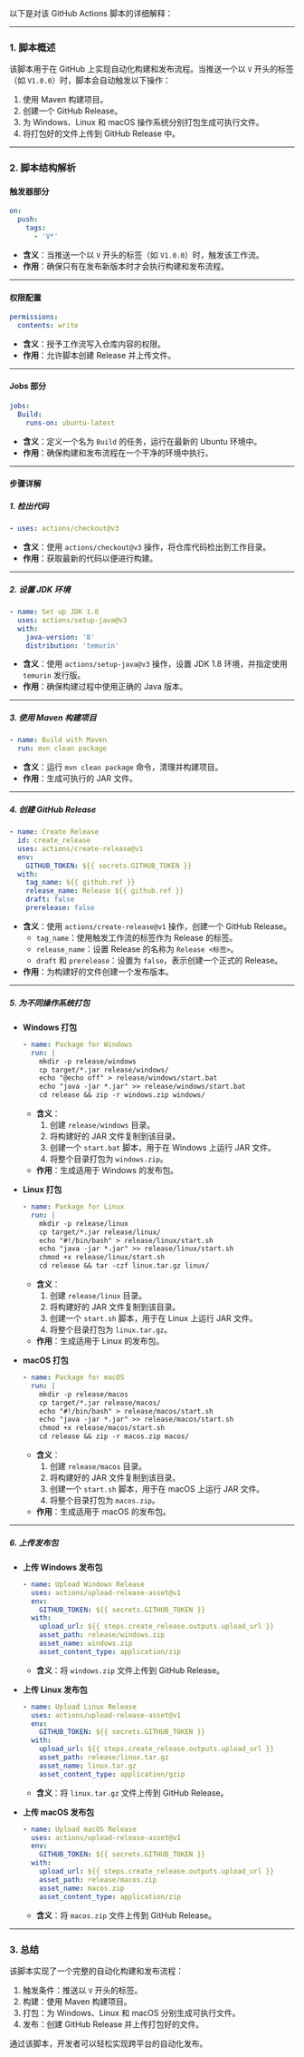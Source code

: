 以下是对该 GitHub Actions 脚本的详细解释：

---

### **1. 脚本概述**
该脚本用于在 GitHub 上实现自动化构建和发布流程。当推送一个以 `V` 开头的标签（如 `V1.0.0`）时，脚本会自动触发以下操作：
1. 使用 Maven 构建项目。
2. 创建一个 GitHub Release。
3. 为 Windows、Linux 和 macOS 操作系统分别打包生成可执行文件。
4. 将打包好的文件上传到 GitHub Release 中。

---

### **2. 脚本结构解析**

#### **触发器部分**
```yaml
on:
  push:
    tags:
      - 'V*'
```
- **含义**：当推送一个以 `V` 开头的标签（如 `V1.0.0`）时，触发该工作流。
- **作用**：确保只有在发布新版本时才会执行构建和发布流程。

---

#### **权限配置**
```yaml
permissions:
  contents: write
```
- **含义**：授予工作流写入仓库内容的权限。
- **作用**：允许脚本创建 Release 并上传文件。

---

#### **Jobs 部分**
```yaml
jobs:
  Build:
    runs-on: ubuntu-latest
```
- **含义**：定义一个名为 `Build` 的任务，运行在最新的 Ubuntu 环境中。
- **作用**：确保构建和发布流程在一个干净的环境中执行。

---

#### **步骤详解**

##### **1. 检出代码**
```yaml
- uses: actions/checkout@v3
```
- **含义**：使用 `actions/checkout@v3` 操作，将仓库代码检出到工作目录。
- **作用**：获取最新的代码以便进行构建。

---

##### **2. 设置 JDK 环境**
```yaml
- name: Set up JDK 1.8
  uses: actions/setup-java@v3
  with:
    java-version: '8'
    distribution: 'temurin'
```
- **含义**：使用 `actions/setup-java@v3` 操作，设置 JDK 1.8 环境，并指定使用 `temurin` 发行版。
- **作用**：确保构建过程中使用正确的 Java 版本。

---

##### **3. 使用 Maven 构建项目**
```yaml
- name: Build with Maven
  run: mvn clean package
```
- **含义**：运行 `mvn clean package` 命令，清理并构建项目。
- **作用**：生成可执行的 JAR 文件。

---

##### **4. 创建 GitHub Release**
```yaml
- name: Create Release
  id: create_release
  uses: actions/create-release@v1
  env:
    GITHUB_TOKEN: ${{ secrets.GITHUB_TOKEN }}
  with:
    tag_name: ${{ github.ref }}
    release_name: Release ${{ github.ref }}
    draft: false
    prerelease: false
```
- **含义**：使用 `actions/create-release@v1` 操作，创建一个 GitHub Release。
  - `tag_name`：使用触发工作流的标签作为 Release 的标签。
  - `release_name`：设置 Release 的名称为 `Release <标签>`。
  - `draft` 和 `prerelease`：设置为 `false`，表示创建一个正式的 Release。
- **作用**：为构建好的文件创建一个发布版本。

---

##### **5. 为不同操作系统打包**
- **Windows 打包**
  ```yaml
  - name: Package for Windows
    run: |
      mkdir -p release/windows
      cp target/*.jar release/windows/
      echo "@echo off" > release/windows/start.bat
      echo "java -jar *.jar" >> release/windows/start.bat
      cd release && zip -r windows.zip windows/
  ```
  - **含义**：
    1. 创建 `release/windows` 目录。
    2. 将构建好的 JAR 文件复制到该目录。
    3. 创建一个 `start.bat` 脚本，用于在 Windows 上运行 JAR 文件。
    4. 将整个目录打包为 `windows.zip`。
  - **作用**：生成适用于 Windows 的发布包。

- **Linux 打包**
  ```yaml
  - name: Package for Linux
    run: |
      mkdir -p release/linux
      cp target/*.jar release/linux/
      echo "#!/bin/bash" > release/linux/start.sh
      echo "java -jar *.jar" >> release/linux/start.sh
      chmod +x release/linux/start.sh
      cd release && tar -czf linux.tar.gz linux/
  ```
  - **含义**：
    1. 创建 `release/linux` 目录。
    2. 将构建好的 JAR 文件复制到该目录。
    3. 创建一个 `start.sh` 脚本，用于在 Linux 上运行 JAR 文件。
    4. 将整个目录打包为 `linux.tar.gz`。
  - **作用**：生成适用于 Linux 的发布包。

- **macOS 打包**
  ```yaml
  - name: Package for macOS
    run: |
      mkdir -p release/macos
      cp target/*.jar release/macos/
      echo "#!/bin/bash" > release/macos/start.sh
      echo "java -jar *.jar" >> release/macos/start.sh
      chmod +x release/macos/start.sh
      cd release && zip -r macos.zip macos/
  ```
  - **含义**：
    1. 创建 `release/macos` 目录。
    2. 将构建好的 JAR 文件复制到该目录。
    3. 创建一个 `start.sh` 脚本，用于在 macOS 上运行 JAR 文件。
    4. 将整个目录打包为 `macos.zip`。
  - **作用**：生成适用于 macOS 的发布包。

---

##### **6. 上传发布包**
- **上传 Windows 发布包**
  ```yaml
  - name: Upload Windows Release
    uses: actions/upload-release-asset@v1
    env:
      GITHUB_TOKEN: ${{ secrets.GITHUB_TOKEN }}
    with:
      upload_url: ${{ steps.create_release.outputs.upload_url }}
      asset_path: release/windows.zip
      asset_name: windows.zip
      asset_content_type: application/zip
  ```
  - **含义**：将 `windows.zip` 文件上传到 GitHub Release。

- **上传 Linux 发布包**
  ```yaml
  - name: Upload Linux Release
    uses: actions/upload-release-asset@v1
    env:
      GITHUB_TOKEN: ${{ secrets.GITHUB_TOKEN }}
    with:
      upload_url: ${{ steps.create_release.outputs.upload_url }}
      asset_path: release/linux.tar.gz
      asset_name: linux.tar.gz
      asset_content_type: application/gzip
  ```
  - **含义**：将 `linux.tar.gz` 文件上传到 GitHub Release。

- **上传 macOS 发布包**
  ```yaml
  - name: Upload macOS Release
    uses: actions/upload-release-asset@v1
    env:
      GITHUB_TOKEN: ${{ secrets.GITHUB_TOKEN }}
    with:
      upload_url: ${{ steps.create_release.outputs.upload_url }}
      asset_path: release/macos.zip
      asset_name: macos.zip
      asset_content_type: application/zip
  ```
  - **含义**：将 `macos.zip` 文件上传到 GitHub Release。

---

### **3. 总结**
该脚本实现了一个完整的自动化构建和发布流程：
1. 触发条件：推送以 `V` 开头的标签。
2. 构建：使用 Maven 构建项目。
3. 打包：为 Windows、Linux 和 macOS 分别生成可执行文件。
4. 发布：创建 GitHub Release 并上传打包好的文件。

通过该脚本，开发者可以轻松实现跨平台的自动化发布。
